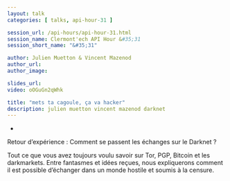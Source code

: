 ```yaml
---
layout: talk
categories: [ talks, api-hour-31 ]

session_url: /api-hours/api-hour-31.html
session_name: Clermont'ech API Hour &#35;31
session_short_name: "&#35;31"

author: Julien Muetton & Vincent Mazenod
author_url:
author_image:

slides_url:
video: oOGuGn2qWhk

title: "mets ta cagoule, ça va hacker"
description: julien muetton vincent mazenod darknet
---
```

-

Retour d’expérience : Comment se passent les échanges sur le Darknet ?

Tout ce que vous avez toujours voulu savoir sur Tor, PGP, Bitcoin et les darkmarkets. Entre fantasmes et idées reçues, nous expliquerons comment il est possible d’échanger dans un monde hostile et soumis à la censure.
